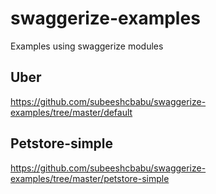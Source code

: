 # swaggerize-examples
Examples using swaggerize modules

## Uber

https://github.com/subeeshcbabu/swaggerize-examples/tree/master/default

## Petstore-simple

https://github.com/subeeshcbabu/swaggerize-examples/tree/master/petstore-simple


